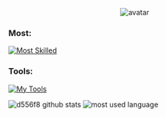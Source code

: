<div class="stats" align="center">

  ![avatar](https://avatars.githubusercontent.com/u/64972038?v=4)

</div>

<div>

<h3 align="left">Most:</h3>
<p align="left">
  
  [![Most Skilled](https://skillicons.dev/icons?i=nodejs,typescript,javascript)](https://skillicons.dev)

</p>

<h3 align="left">Tools:</h3>
<p align="left"> 
  
  [![My Tools](https://skillicons.dev/icons?i=docker,express,nestjs,aws)](https://skillicons.dev)
    
</p>

  
  ![d556f8 github stats](https://github-readme-stats.vercel.app/api?username=juhyeonni&show_icons=true&theme=material-palenight&hide_border=true&bg_color=20232a&icon_color=E3E3E3A8&text_color=fff&title_color=918FE0&count_private=true&line_height=28)
  ![most used language](https://github-readme-stats.vercel.app/api/top-langs/?username=juhyeonni&hide=scss,css,html,blade&layout=compact&theme=material-palenight&hide_border=true&bg_color=20232a&icon_color=E3E3E3A8&text_color=fff&title_color=918FE0&count_private=true&langs_count=30&card_width=360)

</div>
  
